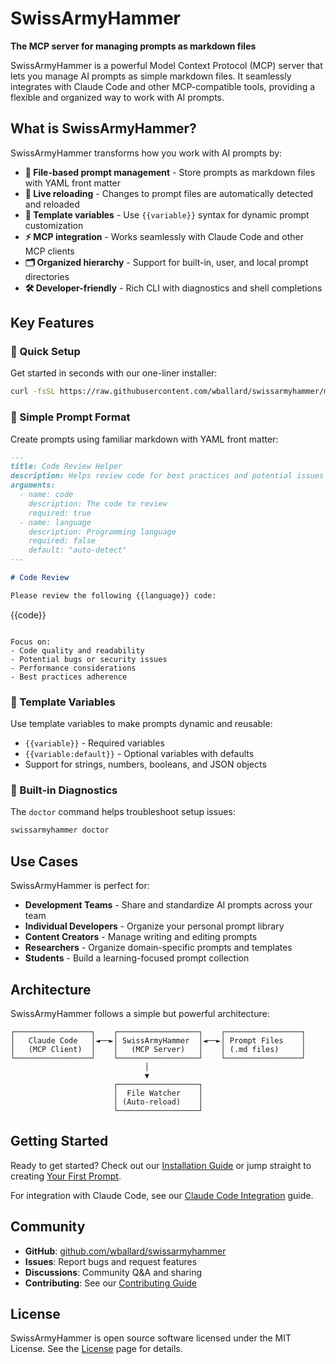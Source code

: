 # SwissArmyHammer

**The MCP server for managing prompts as markdown files**

SwissArmyHammer is a powerful Model Context Protocol (MCP) server that lets you manage AI prompts as simple markdown files. It seamlessly integrates with Claude Code and other MCP-compatible tools, providing a flexible and organized way to work with AI prompts.

## What is SwissArmyHammer?

SwissArmyHammer transforms how you work with AI prompts by:

- **📁 File-based prompt management** - Store prompts as markdown files with YAML front matter
- **🔄 Live reloading** - Changes to prompt files are automatically detected and reloaded
- **🎯 Template variables** - Use `{{variable}}` syntax for dynamic prompt customization
- **⚡ MCP integration** - Works seamlessly with Claude Code and other MCP clients
- **🗂️ Organized hierarchy** - Support for built-in, user, and local prompt directories
- **🛠️ Developer-friendly** - Rich CLI with diagnostics and shell completions

## Key Features

### 🚀 Quick Setup
Get started in seconds with our one-liner installer:
```bash
curl -fsSL https://raw.githubusercontent.com/wballard/swissarmyhammer/main/dist/install.sh | bash
```

### 📝 Simple Prompt Format
Create prompts using familiar markdown with YAML front matter:
```markdown
---
title: Code Review Helper
description: Helps review code for best practices and potential issues
arguments:
  - name: code
    description: The code to review
    required: true
  - name: language
    description: Programming language
    required: false
    default: "auto-detect"
---

# Code Review

Please review the following {{language}} code:

```
{{code}}
```

Focus on:
- Code quality and readability
- Potential bugs or security issues
- Performance considerations
- Best practices adherence
```

### 🎯 Template Variables
Use template variables to make prompts dynamic and reusable:
- `{{variable}}` - Required variables
- `{{variable:default}}` - Optional variables with defaults
- Support for strings, numbers, booleans, and JSON objects

### 🔧 Built-in Diagnostics
The `doctor` command helps troubleshoot setup issues:
```bash
swissarmyhammer doctor
```

## Use Cases

SwissArmyHammer is perfect for:

- **Development Teams** - Share and standardize AI prompts across your team
- **Individual Developers** - Organize your personal prompt library
- **Content Creators** - Manage writing and editing prompts
- **Researchers** - Organize domain-specific prompts and templates
- **Students** - Build a learning-focused prompt collection

## Architecture

SwissArmyHammer follows a simple but powerful architecture:

```
┌─────────────────┐    ┌──────────────────┐    ┌─────────────────┐
│   Claude Code   │◄──►│ SwissArmyHammer  │◄──►│ Prompt Files    │
│   (MCP Client)  │    │   (MCP Server)   │    │ (.md files)     │
└─────────────────┘    └──────────────────┘    └─────────────────┘
                              │
                              ▼
                       ┌──────────────────┐
                       │  File Watcher    │
                       │ (Auto-reload)    │
                       └──────────────────┘
```

## Getting Started

Ready to get started? Check out our [Installation Guide](./installation.md) or jump straight to creating [Your First Prompt](./first-prompt.md).

For integration with Claude Code, see our [Claude Code Integration](./claude-code-integration.md) guide.

## Community

- **GitHub**: [github.com/wballard/swissarmyhammer](https://github.com/wballard/swissarmyhammer)
- **Issues**: Report bugs and request features
- **Discussions**: Community Q&A and sharing
- **Contributing**: See our [Contributing Guide](./contributing.md)

## License

SwissArmyHammer is open source software licensed under the MIT License. See the [License](./license.md) page for details.